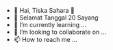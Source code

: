 - 👋 Hai, Tiska Sahara 🖤
- 👀 Selamat Tanggal 20 Sayang
- 🌱 I’m currently learning ...
- 💞️ I’m looking to collaborate on ...
- 📫 How to reach me ...
